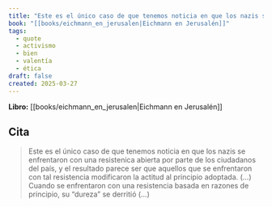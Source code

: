 ```yaml
---
title: "Este es el único caso de que tenemos noticia en que los nazis se enfrentaron con..."
book: "[[books/eichmann_en_jerusalen|Eichmann en Jerusalén]]"
tags:
  - quote
  - activismo
  - bien
  - valentía
  - ética
draft: false
created: 2025-03-27
---
```


**Libro:** [[books/eichmann_en_jerusalen|Eichmann en Jerusalén]]

## Cita
> Este es el único caso de que tenemos noticia en que los nazis se enfrentaron con una resistenica abierta por parte de los ciudadanos del país, y el resultado parece ser que aquellos que se enfrentaron con tal resistencia modificaron la actitud al principio adoptada. (…) Cuando se enfrentaron con una resistencia basada en razones de principio, su “dureza” se derritió (…)
